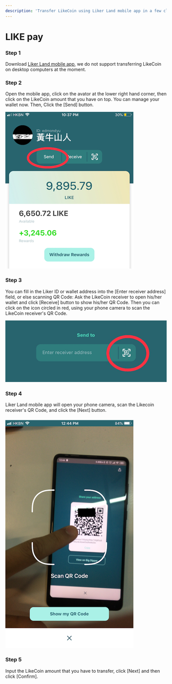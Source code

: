 ```yaml
---
description: 'Transfer LikeCoin using Liker Land mobile app in a few clicks, no handling fee'
---
```


# LIKE pay

### Step 1

Download [Liker Land mobile app](https://like.co/in/getapp), we do not support transferring LikeCoin on desktop computers at the moment.

### Step 2

Open the mobile app, click on the avator at the lower right hand corner, then click on the LikeCoin amount that you have on top. You can manage your wallet now. Then, Click the \[Send\] button.

![](../../.gitbook/assets/img_2154.jpg)

### Step 3

You can fill in the Liker ID or wallet address into the \[Enter receiver address\] field, or else scanning QR Code: Ask the LikeCoin receiver to open his/her wallet and click \[Receive\] button to show his/her QR Code. Then you can click on the icon circled in red, using your phone camera to scan the LikeCoin receiver's QR Code. 

![](../../.gitbook/assets/img_2155.jpg)

### **Step 4**

Liker Land mobile app will open your phone camera, scan the Likecoin receiver's QR Code, and click the \[Next\] button.

### 

![](../../.gitbook/assets/img_2158.png)

### **Step 5**

Input the LikeCoin amount that you have to transfer, click \[Next\] and then click \[Confirm\].  


